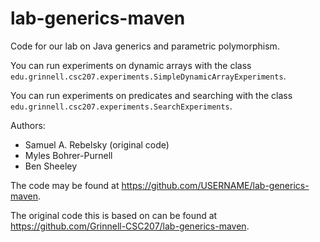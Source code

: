 lab-generics-maven
==================

Code for our lab on Java generics and parametric polymorphism.

You can run experiments on dynamic arrays with the class
`edu.grinnell.csc207.experiments.SimpleDynamicArrayExperiments`.

You can run experiments on predicates and searching with the class
`edu.grinnell.csc207.experiments.SearchExperiments`.

Authors:

* Samuel A. Rebelsky (original code)
* Myles Bohrer-Purnell
* Ben Sheeley

The code may be found at <https://github.com/USERNAME/lab-generics-maven>.

The original code this is based on can be found at
<https://github.com/Grinnell-CSC207/lab-generics-maven>.
